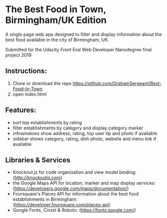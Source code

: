  # The Best Food in Town, Birmingham/UK Edition

A single page web app designed to filter and display information about the best food available in the city of Birmingham, UK.

Submitted for the Udacity Front End Web Developer Nanodegree final project 2019

## Instructions:
  1. Clone or download the repo https://github.com/GrahamSergeant/Best-Food-In-Town
  2. open index.html

## Features:
  - sort top establishments by rating
  - filter establishments by category and display category marker
  - infowindows show address, rating, top user tip and photo if available
  - sidebar shows category, rating, dish photo, website and menu link if available

## Libraries & Services
  - Knockout.js for code organisation and view model binding: (http://knockoutjs.com)
  - the Google Maps API for location, marker and map display services:  (https://developers.google.com/maps/documentation/)
  - Foursquare's Places API for information about the best food establishments in Birmingham: (https://developer.foursquare.com/places-api)
  - Google Fonts, Cinzel & Roboto: (https://fonts.google.com/)